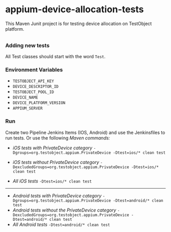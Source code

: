 # appium-device-allocation-tests
This Maven Junit project is for testing device allocation on TestObject platform.

######

### Adding new tests
All Test classes should start with the word `Test`.

### Environment Variables
* `TESTOBJECT_API_KEY`
* `DEVICE_DESCRIPTOR_ID`
* `TESTOBJECT_POOL_ID`
* `DEVICE_NAME`
* `DEVICE_PLATFORM_VERSION`
* `APPIUM_SERVER`

### Run
Create two Pipeline Jenkins Items (IOS, Android) and use the Jenkinsfiles to run tests.
Or use the following *Maven commands:* 

- *iOS tests with PrivateDevice category*
`-Dgroups=org.testobject.appium.PrivateDevice -Dtest=ios/* clean test` 

- *iOS tests without PrivateDevice category*
`-DexcludedGroups=org.testobject.appium.PrivateDevice -Dtest=ios/* clean test` 

- *All iOS tests*
`-Dtest=ios/* clean test` 

-----

- *Android tests with PrivateDevice category*
`-Dgroups=org.testobject.appium.PrivateDevice -Dtest=android/* clean test` 
- *Android tests without the PrivateDevice category*
`-DexcludedGroups=org.testobject.appium.PrivateDevice -Dtest=android/* clean test`
- *All Android tests*
`-Dtest=android/* clean test`
